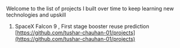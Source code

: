 Welcome to the list of projects I built over time to keep learning new technologies and upskill

1.  SpaceX Falcon 9 , First stage booster reuse prediction [https://github.com/tushar-chauhan-01/projects](https://github.com/tushar-chauhan-01/projects)
